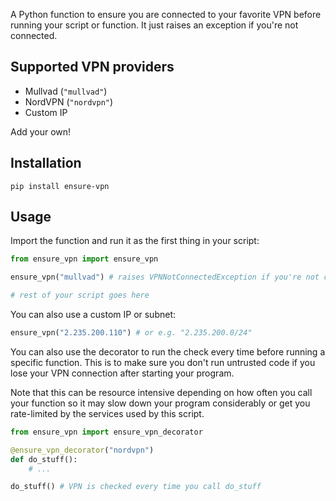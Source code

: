 A Python function to ensure you are connected to your favorite VPN before running your script or function. It just raises an exception if you're not connected.

## Supported VPN providers
- Mullvad (`"mullvad"`)
- NordVPN (`"nordvpn"`)
- Custom IP

Add your own!

## Installation
```
pip install ensure-vpn
```

## Usage

Import the function and run it as the first thing in your script:

```python
from ensure_vpn import ensure_vpn

ensure_vpn("mullvad") # raises VPNNotConnectedException if you're not connected.

# rest of your script goes here
```

You can also use a custom IP or subnet:
```python
ensure_vpn("2.235.200.110") # or e.g. "2.235.200.0/24"
```

You can also use the decorator to run the check every time before running a specific function. This is to make sure you don't run untrusted code if you lose your VPN connection after starting your program.

Note that this can be resource intensive depending on how often you call your function so it may slow down your program considerably or get you rate-limited by the services used by this script.

```python
from ensure_vpn import ensure_vpn_decorator

@ensure_vpn_decorator("nordvpn")
def do_stuff():
    # ...

do_stuff() # VPN is checked every time you call do_stuff
```
